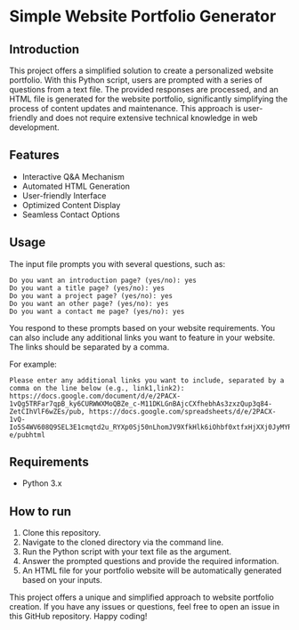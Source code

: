 # Simple Website Portfolio Generator

## Introduction

This project offers a simplified solution to create a personalized website portfolio. With this Python script, users are prompted with a series of questions from a text file. The provided responses are processed, and an HTML file is generated for the website portfolio, significantly simplifying the process of content updates and maintenance. This approach is user-friendly and does not require extensive technical knowledge in web development.

## Features

* Interactive Q&A Mechanism
* Automated HTML Generation
* User-friendly Interface
* Optimized Content Display
* Seamless Contact Options

## Usage

The input file prompts you with several questions, such as:

```
Do you want an introduction page? (yes/no): yes
Do you want a title page? (yes/no): yes
Do you want a project page? (yes/no): yes
Do you want an other page? (yes/no): yes
Do you want a contact me page? (yes/no): yes
```

You respond to these prompts based on your website requirements. You can also include any additional links you want to feature in your website. The links should be separated by a comma.

For example:
```
Please enter any additional links you want to include, separated by a comma on the line below (e.g., link1,link2):
https://docs.google.com/document/d/e/2PACX-1vQg5TRFar7qpB_ky6CURWWXMoQBZe_c-M11DKLGnBAjcCXfhebhAs3zxzQup3q84-ZetCIhVlF6wZEs/pub, https://docs.google.com/spreadsheets/d/e/2PACX-1vQ-Io5S4WV608Q9SEL3E1cmqtd2u_RYXp0Sj50nLhomJV9XfkHlk6iOhbf0xtfxHjXXj0JyMYRcIl-e/pubhtml
```

## Requirements

* Python 3.x

## How to run

1. Clone this repository.
2. Navigate to the cloned directory via the command line.
3. Run the Python script with your text file as the argument.
4. Answer the prompted questions and provide the required information.
5. An HTML file for your portfolio website will be automatically generated based on your inputs.

This project offers a unique and simplified approach to website portfolio creation. If you have any issues or questions, feel free to open an issue in this GitHub repository. Happy coding!